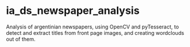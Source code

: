 # ia_ds_newspaper_analysis
Analysis of argentinian newspapers, using OpenCV and pyTesseract, to detect and extract titles from front page images, and creating wordclouds out of them. 
